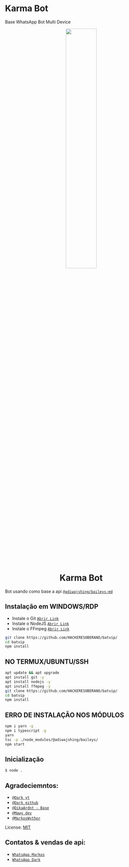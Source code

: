 # Karma Bot
Base WhatsApp Bot Multi Device


<p align="center">
	<img src="https://telegra.ph/file/39f83106b3cfe2125c39a.jpg" width="45%" style="margin-left: auto;margin-right: auto;display: block;">
</p>
<h1 align="center">Karma Bot</h1>

Bot usando como base a api [`@adiwajshing/baileys-md`](https://github.com/adiwajshing/baileys/tree/multi-device)



## Instalação em WINDOWS/RDP

* Instale o Git [`Abrir Link`](https://git-scm.com/downloads)
* Instale o NodeJS [`Abrir Link`](https://nodejs.org/en/download)
* Instale o FFmpeg [`Abrir Link`](https://ffmpeg.org/download.html)


```bash
git clone https://github.com/HACKERESOBERANO/batvip/
cd batvip
npm install
```


## NO TERMUX/UBUNTU/SSH

```bash
apt update && apt upgrade
apt install git -y
apt install nodejs -y
apt install ffmpeg -y
git clone https://github.com/HACKERESOBERANO/batvip/
cd batvip
npm install
```

## ERRO DE INSTALAÇÃO NOS MÓDULOS

```bash
npm i yarn -g
npm i typescript -g
yarn
tsc -p ./node_modules/@adiwajshing/baileys/
npm start
```

## Inicialização
```bash
$ node .
```

## Agradeciemntos:
* [`@Dark yt`](https://www.youtube.com/channel/UCcNXUT8f4grmNxQCxiZX95Q)
* [`@Dark github`](https://github.com/DarkViPs)
* [`@DikaArdnt - Base`](https://github.com/DikaArdnt)
* [`@Mawy dev`](https://www.youtube.com/c/MawyDev)
* [`@MarkosWythor`](https://github.com/markoswythorr)

License: [MIT](https://en.wikipedia.org/wiki/MIT_License)

## Contatos & vendas de api:
* [`WhatsApp Markos`](https://wa.me/5594991423691)
* [`WhatsApp Dark`](https://wa.me/5517991134416)
